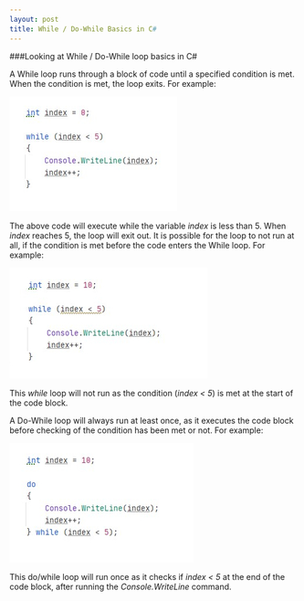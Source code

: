 ```yaml
---
layout: post
title: While / Do-While Basics in C#
---
```


###Looking at While / Do-While loop basics in C#

A While loop runs through a block of code until a specified condition is met. When the condition is met, the loop exits. For example:

![A While example](https://raw.githubusercontent.com/TomH-NZ/tomh-nz.github.io/master/images/while_example_001.jpg "Basic While example")

The above code will execute while the variable _index_ is less than 5. When _index_ reaches 5, the loop will exit out.  It is possible for the loop to not run at all, if the condition is met before the code enters the While loop.  For example:

![An invalid While example](https://raw.githubusercontent.com/TomH-NZ/tomh-nz.github.io/master/images/while_example_002.jpg "Invalid While example")

This _while_ loop will not run as the condition (_index < 5_) is met at the start of the code block.


A Do-While loop will always run at least once, as it executes the code block before checking of the condition has been met or not. For example:

![A Do While example](https://raw.githubusercontent.com/TomH-NZ/tomh-nz.github.io/master/images/do_while_example_001.jpg "Basic do while example")

This do/while loop will run once as it checks if _index < 5_ at the end of the code block, after running the _Console.WriteLine_ command.

